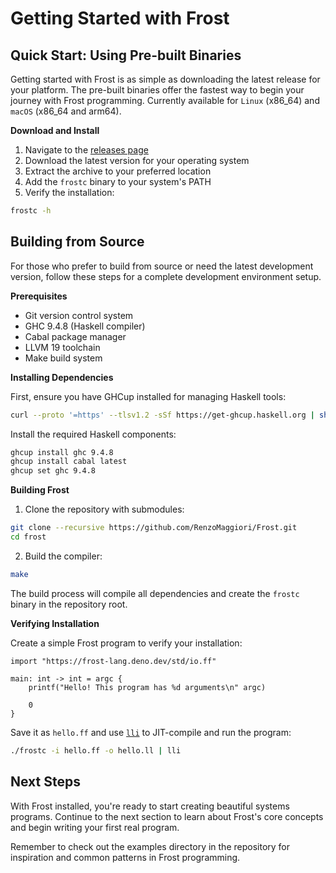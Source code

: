 # Getting Started with Frost

## Quick Start: Using Pre-built Binaries

Getting started with Frost is as simple as downloading the latest release for
your platform. The pre-built binaries offer the fastest way to begin your
journey with Frost programming. Currently available for `Linux` (x86_64) and
`macOS` (x86_64 and arm64).

**Download and Install**

1. Navigate to the [releases page](https://github.com/RenzoMaggiori/Frost/releases/)
2. Download the latest version for your operating system
3. Extract the archive to your preferred location
4. Add the `frostc` binary to your system's PATH
5. Verify the installation:

```bash
frostc -h
```

## Building from Source

For those who prefer to build from source or need the latest development
version, follow these steps for a complete development environment setup.

**Prerequisites**

- Git version control system
- GHC 9.4.8 (Haskell compiler)
- Cabal package manager
- LLVM 19 toolchain
- Make build system

**Installing Dependencies**

First, ensure you have GHCup installed for managing Haskell tools:

```bash
curl --proto '=https' --tlsv1.2 -sSf https://get-ghcup.haskell.org | sh
```

Install the required Haskell components:

```bash
ghcup install ghc 9.4.8
ghcup install cabal latest
ghcup set ghc 9.4.8
```

**Building Frost**

1. Clone the repository with submodules:

```bash
git clone --recursive https://github.com/RenzoMaggiori/Frost.git
cd frost
```

2. Build the compiler:

```bash
make
```

The build process will compile all dependencies and create the `frostc` binary
in the repository root.

**Verifying Installation**

Create a simple Frost program to verify your installation:

```frost
import "https://frost-lang.deno.dev/std/io.ff"

main: int -> int = argc {
    printf("Hello! This program has %d arguments\n" argc)

    0
}
```

Save it as `hello.ff` and use
[`lli`](https://llvm.org/docs/CommandGuide/lli.html) to JIT-compile and run the
program:

```bash
./frostc -i hello.ff -o hello.ll | lli
```

## Next Steps

With Frost installed, you're ready to start creating beautiful systems programs.
Continue to the next section to learn about Frost's core concepts and begin
writing your first real program.

Remember to check out the examples directory in the repository for inspiration
and common patterns in Frost programming.
